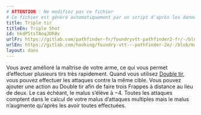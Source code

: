 ```yaml
---
# ATTENTION : Ne modifiez pas ce fichier
# Ce fichier est généré automatiquement par un script d'après les données du module Foundry VTT officiel et de sa traduction
title: Triple tir
titleEn: Triple Shot
id: hkdP5tsTAoqJDR8v
urlFr: https://gitlab.com/pathfinder-fr/foundryvtt-pathfinder2-fr/-/blob/master/data/feats/hkdP5tsTAoqJDR8v.htm
urlEn: https://gitlab.com/hooking/foundry-vtt---pathfinder-2e/-/blob/master/packs/data/feats.db/triple-shot.json
layout: dons
---
```

Vous avez amélioré la maîtrise de votre arme, ce qui vous permet d’effectuer plusieurs tirs très rapidement. Quand vous utilisez [Double tir](double-tir.md), vous pouvez effectuer les attaques contre la même cible. Vous pouvez ajouter une action au Double tir afin de faire trois Frappes à distance au lieu de deux. Le cas échéant, le malus s’élève à −4. Toutes les attaques comptent dans le calcul de votre malus d’attaques multiples mais le malus n’augmente qu’après les avoir toutes effectuées.
